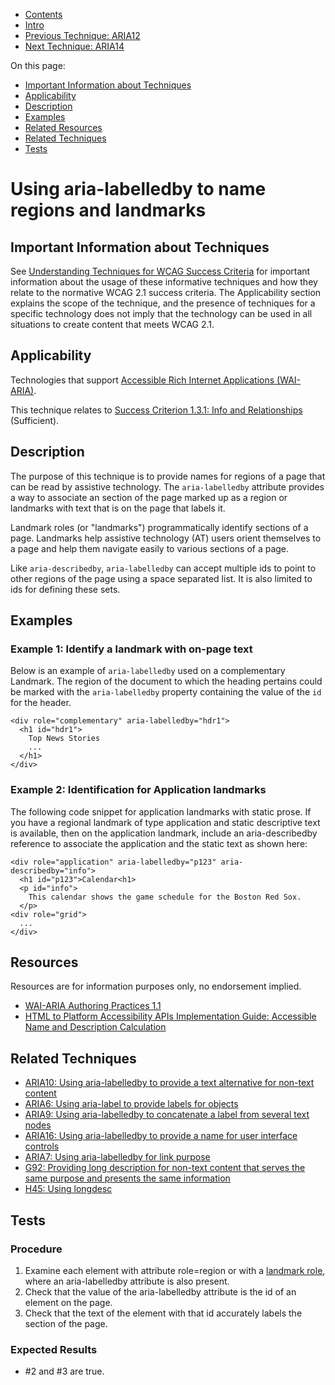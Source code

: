 -   [Contents](https://www.w3.org/WAI/WCAG21/Techniques/#techniques "Table of Contents")
-   [Intro](https://www.w3.org/WAI/WCAG21/Techniques/#introduction "Introduction to Techniques")
-   [Previous Technique: ARIA12](ARIA12)
-   [Next Technique: ARIA14](ARIA14)

On this page:

-   [Important Information about Techniques](#important-information)
-   [Applicability](#applicability)
-   [Description](#description)
-   [Examples](#examples)
-   [Related Resources](#resources)
-   [Related Techniques](#related)
-   [Tests](#tests)

Using aria-labelledby to name regions and landmarks
===================================================

Important Information about Techniques
--------------------------------------

See [Understanding Techniques for WCAG Success Criteria](https://www.w3.org/WAI/WCAG21/Understanding/understanding-techniques) for important information about the usage of these informative techniques and how they relate to the normative WCAG 2.1 success criteria. The Applicability section explains the scope of the technique, and the presence of techniques for a specific technology does not imply that the technology can be used in all situations to create content that meets WCAG 2.1.

Applicability
-------------

Technologies that support [Accessible Rich Internet Applications (WAI-ARIA)](https://www.w3.org/TR/wai-aria/).

This technique relates to [Success Criterion 1.3.1: Info and Relationships](https://www.w3.org/WAI/WCAG21/Understanding/info-and-relationships) (Sufficient).

Description
-----------

The purpose of this technique is to provide names for regions of a page that can be read by assistive technology. The `aria-labelledby` attribute provides a way to associate an section of the page marked up as a region or landmarks with text that is on the page that labels it.

Landmark roles (or "landmarks") programmatically identify sections of a page. Landmarks help assistive technology (AT) users orient themselves to a page and help them navigate easily to various sections of a page.

Like `aria-describedby`, `aria-labelledby` can accept multiple ids to point to other regions of the page using a space separated list. It is also limited to ids for defining these sets.

Examples
--------

### Example 1: Identify a landmark with on-page text

Below is an example of `aria-labelledby` used on a complementary Landmark. The region of the document to which the heading pertains could be marked with the `aria-labelledby` property containing the value of the `id` for the header.

    <div role="complementary" aria-labelledby="hdr1">
      <h1 id="hdr1">
        Top News Stories
        ...
      </h1>
    </div>

### Example 2: Identification for Application landmarks

The following code snippet for application landmarks with static prose. If you have a regional landmark of type application and static descriptive text is available, then on the application landmark, include an aria-describedby reference to associate the application and the static text as shown here:

    <div role="application" aria-labelledby="p123" aria-describedby="info">
      <h1 id="p123">Calendar<h1>
      <p id="info">
        This calendar shows the game schedule for the Boston Red Sox.
      </p>
    <div role="grid">
      ...
    </div>

Resources
---------

Resources are for information purposes only, no endorsement implied.

-   [WAI-ARIA Authoring Practices 1.1](https://www.w3.org/TR/wai-aria-practices/)
-   [HTML to Platform Accessibility APIs Implementation Guide: Accessible Name and Description Calculation](https://www.w3.org/TR/html-aapi/#accessible-name-and-description-calculation)

Related Techniques
------------------

-   [ARIA10: Using aria-labelledby to provide a text alternative for non-text content](https://www.w3.org/WAI/WCAG21/Techniques/aria/ARIA10)
-   [ARIA6: Using aria-label to provide labels for objects](https://www.w3.org/WAI/WCAG21/Techniques/aria/ARIA6)
-   [ARIA9: Using aria-labelledby to concatenate a label from several text nodes](https://www.w3.org/WAI/WCAG21/Techniques/aria/ARIA9)
-   [ARIA16: Using aria-labelledby to provide a name for user interface controls](https://www.w3.org/WAI/WCAG21/Techniques/aria/ARIA16)
-   [ARIA7: Using aria-labelledby for link purpose](https://www.w3.org/WAI/WCAG21/Techniques/aria/ARIA7)
-   [G92: Providing long description for non-text content that serves the same purpose and presents the same information](https://www.w3.org/WAI/WCAG21/Techniques/general/G92)
-   [H45: Using longdesc](https://www.w3.org/WAI/WCAG21/Techniques/html/H45)

Tests
-----

### Procedure

1.  Examine each element with attribute role=region or with a [landmark role](https://www.w3.org/TR/wai-aria/#landmark_roles), where an aria-labelledby attribute is also present.
2.  Check that the value of the aria-labelledby attribute is the id of an element on the page.
3.  Check that the text of the element with that id accurately labels the section of the page.

### Expected Results

-   \#2 and \#3 are true.
